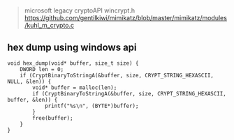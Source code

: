 # 
> microsoft legacy cryptoAPI    wincrypt.h
> https://github.com/gentilkiwi/mimikatz/blob/master/mimikatz/modules/kuhl_m_crypto.c  


## hex dump using windows api  
```
void hex_dump(void* buffer, size_t size) {
    DWORD len = 0;
    if (CryptBinaryToStringA(&buffer, size, CRYPT_STRING_HEXASCII, NULL, &len)) {
        void* buffer = malloc(len);
        if (CryptBinaryToStringA(&buffer, size, CRYPT_STRING_HEXASCII, buffer, &len)) {
            printf("%s\n", (BYTE*)buffer);
        }
        free(buffer);
    }
}
```
